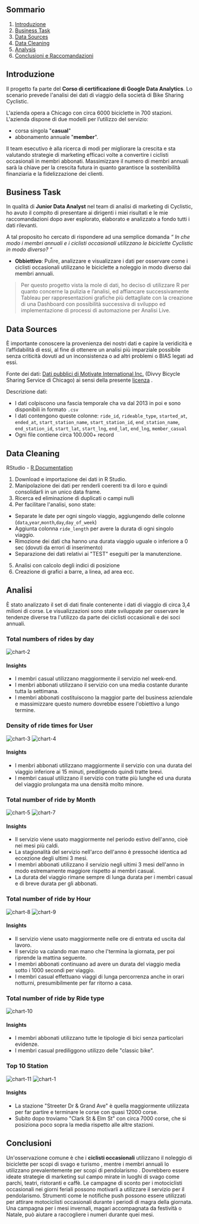 ## Sommario
1. [Introduzione](README.md#introduzione)
2. [Business Task](README.md#business-task)
3. [Data Sources](README.md#data-sources)
4. [Data Cleaning](README.md#data-cleaning)
5. [Analysis](README.md#analysis)
6. [Conclusioni e Raccomandazioni](README.md#conclusioni)

## Introduzione

Il progetto fa parte del **Corso di certificazione di Google Data Analytics**. Lo scenario prevede l'analisi dei dati di viaggio della società di Bike Sharing Cyclistic.

L'azienda opera a Chicago con circa 6000 biciclette in 700 stazioni.
L'azienda dispone di due modelli per l’utilizzo del servizio: 
* corsa singola "**casual**" 
* abbonamento annuale "**member**". 

Il team esecutivo è alla ricerca di modi per migliorare la crescita e sta valutando strategie di marketing efficaci volte a convertire i ciclisti occasionali in membri abbonati.
Massimizzare il numero di membri annuali sarà la chiave per la crescita futura in quanto garantisce la sostenibilità finanziaria e la fidelizzazione dei clienti.

## Business Task

In qualità di **Junior Data Analyst** nel team di analisi di marketing di Cyclistic, ho avuto il compito di presentare ai dirigenti i miei risultati e le mie raccomandazioni dopo aver esplorato, elaborato e analizzato a fondo tutti i dati rilevanti.

A tal proposito ho cercato di rispondere ad una semplice domanda *“ In che modo i membri annuali e i ciclisti occasionali utilizzano le biciclette Cyclistic in modo diverso? “*

* **Obbiettivo**: Pulire, analizzare e visualizzare i dati per osservare come i ciclisti occasionali utilizzano le biciclette a noleggio in modo diverso dai membri annuali.

> Per questo progetto vista la mole di dati, ho deciso di utilizzare R per quanto concerne la pulizia e l’analisi, ed affiancare successivamente Tableau per  rappresentazioni grafiche più dettagliate con la creazione di una Dashboard con possibilità successiva di sviluppo ed implementazione di processi di automazione per Analisi Live.

## Data Sources

È importante conoscere la provenienza dei nostri dati e capire la veridicità e l’affidabilità di essi, al fine di ottenere un analisi più imparziale possibile senza criticità dovuti ad un inconsistenza o ad altri problemi o BIAS legati ad essi.

Fonte dei dati: [Dati pubblici di Motivate International Inc.](https://divvy-tripdata.s3.amazonaws.com/index.html) (Divvy Bicycle Sharing Service di Chicago) ai sensi della presente [licenza](https://www.divvybikes.com/data-license-agreement) .

Descrizione dati: 
* I dati colpiscono una fascia temporale cha va dal 2013 in poi e sono disponibili in formato `.csv` 
* I dati contengono queste colonne: `ride_id`, `rideable_type`, `started_at`, `ended_at`, `start_station_name`, `start_station_id`, `end_station_name`, `end_station_id`, `start_lat`, `start_lng`, `end_lat`, `end_lng`, `member_casual`
* Ogni file contiene circa 100.000+ record

## Data Cleaning

RStudio - [R Documentation](https://github.com/ManuelGaliotta/Cyclistic-Case-Study-Data-Analytics-Project/blob/main/Cyclistic-Notebook.Rmd)
1. Download e importazione dei dati in R Studio.
2. Manipolazione dei dati per renderli coerenti tra di loro e quindi consolidarli in un unico data frame.
3. Ricerca ed eliminazione di duplicati o campi nulli
4. Per facilitare l'analisi, sono state:
  - Separate le date per ogni singolo viaggio, aggiungendo delle colonne (`data`,`year`,`month`,`day`,`day_of_week`)
  - Aggiunta colonna `ride_length` per avere la durata di ogni singolo viaggio.
  - Rimozione dei dati cha hanno una durata viaggio uguale o inferiore a 0 sec (dovuti da errori di inserimento)
  - Separazione dei dati relativi ai "TEST" eseguiti per la manutenzione.
5. Analisi con calcolo degli indici di posizione
6. Creazione di grafici a barre, a linea, ad area ecc.


## Analisi
È stato analizzato il set di dati finale contenente i dati di viaggio di circa 3,4 milioni di corse. 
Le visualizzazioni sono state sviluppate per osservare le tendenze diverse tra l'utilizzo da parte dei ciclisti occasionali e dei soci annuali.  

### Total numbers of rides by day
![chart-2](https://github.com/ManuelGaliotta/Cyclistic-Case-Study-Data-Analytics-Project/blob/main/Chart/Chart-2.png)
#### **Insights**
* I membri casual utilizzano maggiormente il servizio nel week-end.
* I menbri abbonati utilizzano il servizio con una media costante durante tutta la settimana.
* I membri abbonati costituiscono la maggior parte del business aziendale e massimizzare questo numero dovrebbe essere l'obiettivo a lungo termine.

### Density of ride times for User 
![chart-3](https://github.com/ManuelGaliotta/Cyclistic-Case-Study-Data-Analytics-Project/blob/main/Chart/Chart-3.png)
![chart-4](https://github.com/ManuelGaliotta/Cyclistic-Case-Study-Data-Analytics-Project/blob/main/Chart/Chart-4.png)
#### **Insights**
* I menbri abbonati utilizzano maggiormente il servizio con una durata del viaggio inferiore ai 15 minuti, prediligendo quindi tratte brevi.
* I membri casual utilizzano il servizio con tratte più lunghe ed una durata del viaggio prolungata ma una densità molto minore.

### Total number of ride by Month
![chart-5](https://github.com/ManuelGaliotta/Cyclistic-Case-Study-Data-Analytics-Project/blob/main/Chart/Chart-5.png)
![chart-7](https://github.com/ManuelGaliotta/Cyclistic-Case-Study-Data-Analytics-Project/blob/main/Chart/Chart-7.png)
#### **Insights**
* Il servizio viene usato maggiormente nel periodo estivo dell'anno, cioè nei mesi più caldi.
* La stagionalità del servizio nell'arco dell'anno è pressoché identica ad eccezione degli ultimi 3 mesi.
* I membri abbonati utilizzano il servizio negli ultimi 3 mesi dell'anno in modo estremamente maggiore rispetto ai membri casual.
* La durata del viaggio rimane sempre di lunga durata per i membri casual e di breve durata per gli abbonati.

### Total number of ride by Hour
![chart-8](https://github.com/ManuelGaliotta/Cyclistic-Case-Study-Data-Analytics-Project/blob/main/Chart/Chart-8.png)
![chart-9](https://github.com/ManuelGaliotta/Cyclistic-Case-Study-Data-Analytics-Project/blob/main/Chart/Chart-9.png)
#### **Insights**
* Il servizio viene usato maggiormente nelle ore di entrata ed uscita dal lavoro.
* Il servizio va calando man mano che l'termina la giornata, per poi riprende la mattina seguente.
* I membri abbonati continuano ad avere un durata del viaggio media sotto i 1000 secondi per viaggio.
* I membri casual effettuano viaggi di lunga percorrenza anche in orari notturni, presumibilmente per far ritorno a casa.

### Total number of ride by Ride type
![chart-10](https://github.com/ManuelGaliotta/Cyclistic-Case-Study-Data-Analytics-Project/blob/main/Chart/Chart-10.png)
#### **Insights**
* I membri abbonati utilizzano tutte le tipologie di bici senza particolari evidenze.
* I membri casual prediliggono utilizzo delle "classic bike".

### Top 10 Station
![chart-11](https://github.com/ManuelGaliotta/Cyclistic-Case-Study-Data-Analytics-Project/blob/main/Chart/Chart-11.png)
![chart-1](https://github.com/ManuelGaliotta/Cyclistic-Case-Study-Data-Analytics-Project/blob/main/Chart/Chart-1.png)
#### **Insights**
* La stazione "Streeter Dr & Grand Ave" è quella maggiormente utilizzata per far partire e terminare le corse con quasi 12000 corse.
* Subito dopo troviamo "Clark St & Elm St" con circa 7000 corse, che si posiziona poco sopra la media rispetto alle altre stazioni.

## Conclusioni
Un'osservazione comune è che i __ciclisti occasionali__ utilizzano il noleggio di biciclette per scopi di svago e turismo , mentre i membri annuali lo utilizzano prevalentemente per scopi di pendolarismo .
Dovrebbero essere ideate strategie di marketing sul campo mirate in luoghi di svago come parchi, teatri, ristoranti e caffè.
Le campagne di sconto per i motociclisti occasionali nei giorni feriali possono motivarli a utilizzare il servizio per il pendolarismo.
Strumenti come le notifiche push possono essere utilizzati per attirare motociclisti occasionali durante i periodi di magra della giornata.
Una campagna per i mesi invernali, magari accompagnata da festività o Natale, può aiutare a raccogliere i numeri durante quei mesi.
